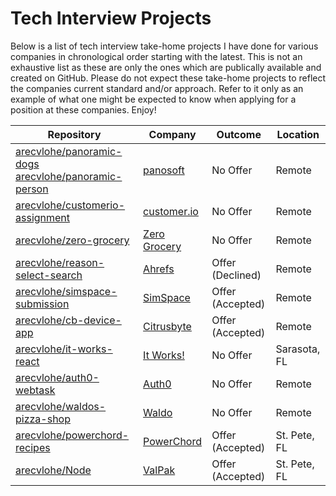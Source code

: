 # Tech Interview Projects

Below is a list of tech interview take-home projects I have done for various companies in chronological order starting with the latest. This is not an exhaustive list as these are only the ones which are publically available and created on GitHub. Please do not expect these take-home projects to reflect the companies current standard and/or approach. Refer to it only as an example of what one might be expected to know when applying for a position at these companies. Enjoy!

| Repository  | Company | Outcome | Location |
|---|---|---|---|
| [arecvlohe/panoramic-dogs](https://github.com/arecvlohe/panoramic-dogs) [arecvlohe/panoramic-person](https://github.com/arecvlohe/panoramic-person)| [panosoft](https://panosoft.com) | No Offer | Remote |
| [arecvlohe/customerio-assignment](https://github.com/arecvlohe/customerio-assignment) | [customer.io](https://customer.io/) | No Offer | Remote |
| [arecvlohe/zero-grocery](https://github.com/arecvlohe/zero-grocery) | [Zero Grocery](https://sf.eater.com/2022/3/28/23000037/zero-grovery-delivery-startup-close-unpaid-bills) | No Offer | Remote |
| [arecvlohe/reason-select-search](https://github.com/arecvlohe/reason-select-search) | [Ahrefs](https://ahrefs.com/) | Offer (Declined) | Remote |
| [arecvlohe/simspace-submission](https://github.com/arecvlohe/simspace-submission) | [SimSpace](https://www.simspace.com/) | Offer (Accepted) | Remote |
| [arecvlohe/cb-device-app](https://github.com/arecvlohe/cb-device-app)| [Citrusbyte](https://citrusbyte.com/) | Offer (Accepted) | Remote |
| [arecvlohe/it-works-react](https://github.com/arecvlohe/it-works-react) | [It Works!](https://www.itworks.com/) | No Offer | Sarasota, FL |
| [arecvlohe/auth0-webtask](https://github.com/arecvlohe/auth0-webtask) | [Auth0](https://auth0.com/)| No Offer | Remote |
| [arecvlohe/waldos-pizza-shop](https://github.com/arecvlohe/waldos-pizza-shop) | [Waldo](https://waldophotos.com/) | No Offer | Remote |
| [arecvlohe/powerchord-recipes](https://github.com/arecvlohe/powerchord-recipes)  | [PowerChord](https://www.powerchord.com/)| Offer (Accepted) | St. Pete, FL |
| [arecvlohe/Node](https://github.com/arecvlohe/Node) | [ValPak](https://www.valpak.com/) | Offer (Accepted) | St. Pete, FL |
